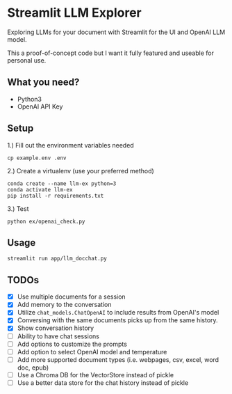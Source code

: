 Streamlit LLM Explorer
===

Exploring LLMs for your document with Streamlit for the UI
and OpenAI LLM model.

This a proof-of-concept code but I want it fully featured and useable
for personal use.


## What you need?

- Python3
- OpenAI API Key


## Setup

1.) Fill out the environment variables needed

```
cp example.env .env
```


2.) Create a virtualenv (use your preferred method)

```
conda create --name llm-ex python=3
conda activate llm-ex
pip install -r requirements.txt
```

3.) Test

```
python ex/openai_check.py
```

## Usage


```
streamlit run app/llm_docchat.py
```


## TODOs

- [x] Use multiple documents for a session
- [x] Add memory to the conversation
- [x] Utilize `chat_models.ChatOpenAI` to include results from OpenAI's model
- [x] Conversing with the same documents picks up from the same history.
- [x] Show conversation history
- [ ] Ability to have chat sessions
- [ ] Add options to customize the prompts
- [ ] Add option to select OpenAI model and temperature
- [ ] Add more supported document types (i.e. webpages, csv, excel, word doc, epub)
- [ ] Use a Chroma DB for the VectorStore instead of pickle
- [ ] Use a better data store for the chat history instead of pickle
